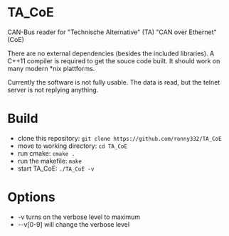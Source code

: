 # TA_CoE
CAN-Bus reader for "Technische Alternative" (TA) "CAN over Ethernet" (CoE)

There are no external dependencies (besides the included libraries). A C++11 compiler is required to get the souce code built. It should work on many modern *nix plattforms.

Currently the software is not fully usable. The data is read, but the telnet server is not replying anything.

# Build
* clone this repository: `git clone https://github.com/ronny332/TA_CoE`
* move to working directory: `cd TA_CoE`
* run cmake: `cmake .`
* run the makefile: `make`
* start TA_CoE: `./TA_CoE -v`

# Options
* -v turns on the verbose level to maximum
* --v[0-9] will change the verbose level 